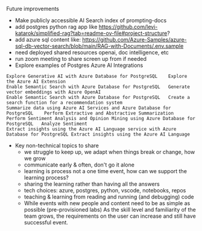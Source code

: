Future improvements

- Make publicly accessible AI Search index of prompting-docs
- add postgres python rag app like https://github.com/levi-katarok/simplified-rag?tab=readme-ov-file#project-structure?
- add azure sql content like: https://github.com/Azure-Samples/azure-sql-db-vector-search/blob/main/RAG-with-Documents/.env.sample
- need deployed shared resources openai, doc intelligence, etc
- run zoom meeting to share screen up from if needed
- Explore examples of Postgres Azure AI Integrations
```
Explore Generative AI with Azure Database for PostgreSQL	Explore the Azure AI Extension
Enable Semantic Search with Azure Database for PostgreSQL	Generate vector embeddings with Azure OpenAI
Enable Semantic Search with Azure Database for PostgreSQL	Create a search function for a recommendation system
Summarize data using Azure AI Services and Azure Database for PostgreSQL	Perform Extractive and Abstractive Summarization
Perform Sentiment Analysis and Opinion Mining using Azure Database for PostgreSQL	Analyze Sentiment
Extract insights using the Azure AI Language service with Azure Database for PostgreSQL	Extract insights using the Azure AI Language
```

- Key non-technical topics to share
  - we struggle to keep up, we adapt when things break or change, how we grow
  - communicate early & often, don't go it alone
  - learning is process not a one time event, how can we support the learning process?
  - sharing the learning rather than having all the answers
  - tech choices: azure, postgres, python, vscode, notebooks, repos
  - teaching & learning  from reading and running (and debugging) code
  - While events with new people and content need to be as simple as possible (pre-provisioned labs) As the skill level and familiarity of the team grows, the requirements on the user can increase and still have successful event.
